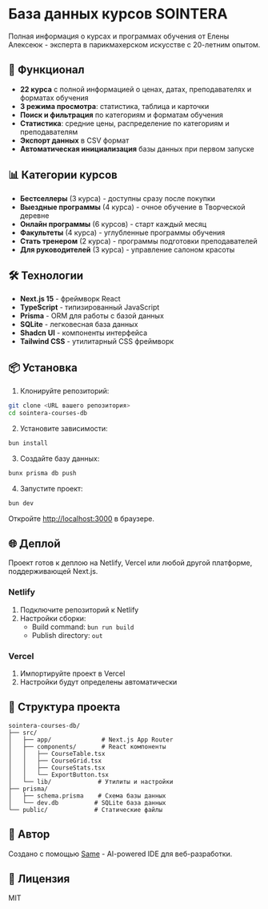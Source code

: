 # База данных курсов SOINTERA

Полная информация о курсах и программах обучения от Елены Алексеюк - эксперта в парикмахерском искусстве с 20-летним опытом.

## 🚀 Функционал

- **22 курса** с полной информацией о ценах, датах, преподавателях и форматах обучения
- **3 режима просмотра**: статистика, таблица и карточки
- **Поиск и фильтрация** по категориям и форматам обучения
- **Статистика**: средние цены, распределение по категориям и преподавателям
- **Экспорт данных** в CSV формат
- **Автоматическая инициализация** базы данных при первом запуске

## 📊 Категории курсов

- **Бестселлеры** (3 курса) - доступны сразу после покупки
- **Выездные программы** (4 курса) - очное обучение в Творческой деревне
- **Онлайн программы** (6 курсов) - старт каждый месяц
- **Факультеты** (4 курса) - углубленные программы обучения
- **Стать тренером** (2 курса) - программы подготовки преподавателей
- **Для руководителей** (3 курса) - управление салоном красоты

## 🛠 Технологии

- **Next.js 15** - фреймворк React
- **TypeScript** - типизированный JavaScript
- **Prisma** - ORM для работы с базой данных
- **SQLite** - легковесная база данных
- **Shadcn UI** - компоненты интерфейса
- **Tailwind CSS** - утилитарный CSS фреймворк

## 📦 Установка

1. Клонируйте репозиторий:
```bash
git clone <URL вашего репозитория>
cd sointera-courses-db
```

2. Установите зависимости:
```bash
bun install
```

3. Создайте базу данных:
```bash
bunx prisma db push
```

4. Запустите проект:
```bash
bun dev
```

Откройте [http://localhost:3000](http://localhost:3000) в браузере.

## 🌐 Деплой

Проект готов к деплою на Netlify, Vercel или любой другой платформе, поддерживающей Next.js.

### Netlify

1. Подключите репозиторий к Netlify
2. Настройки сборки:
   - Build command: `bun run build`
   - Publish directory: `out`

### Vercel

1. Импортируйте проект в Vercel
2. Настройки будут определены автоматически

## 📝 Структура проекта

```
sointera-courses-db/
├── src/
│   ├── app/              # Next.js App Router
│   ├── components/       # React компоненты
│   │   ├── CourseTable.tsx
│   │   ├── CourseGrid.tsx
│   │   ├── CourseStats.tsx
│   │   └── ExportButton.tsx
│   └── lib/             # Утилиты и настройки
├── prisma/
│   ├── schema.prisma    # Схема базы данных
│   └── dev.db          # SQLite база данных
└── public/             # Статические файлы
```

## 🤝 Автор

Создано с помощью [Same](https://same.new) - AI-powered IDE для веб-разработки.

## 📄 Лицензия

MIT

